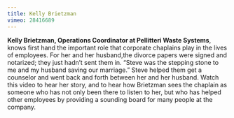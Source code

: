 ```yaml
---
title: Kelly Brietzman
vimeo: 28416689
---
```

**Kelly Brietzman, Operations Coordinator at Pellitteri Waste Systems**, knows first hand the important role that corporate chaplains play in the lives of employees. For her and her husband,the divorce papers were signed and notarized; they just hadn’t sent them in. “Steve was the stepping stone to me and my husband saving our marriage.” Steve helped them get a counselor and went back and forth between her and her husband. Watch this video to hear her story, and to hear how Brietzman sees the chaplain as someone who has not only been there to listen to her, but who has helped other employees by providing a sounding board for many people at the company.
